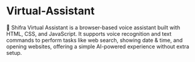 # Virtual-Assistant
🚀 Shifra Virtual Assistant is a browser-based voice assistant built with HTML, CSS, and JavaScript. It supports voice recognition and text commands to perform tasks like web search, showing date &amp; time, and opening websites, offering a simple AI-powered experience without extra setup.
